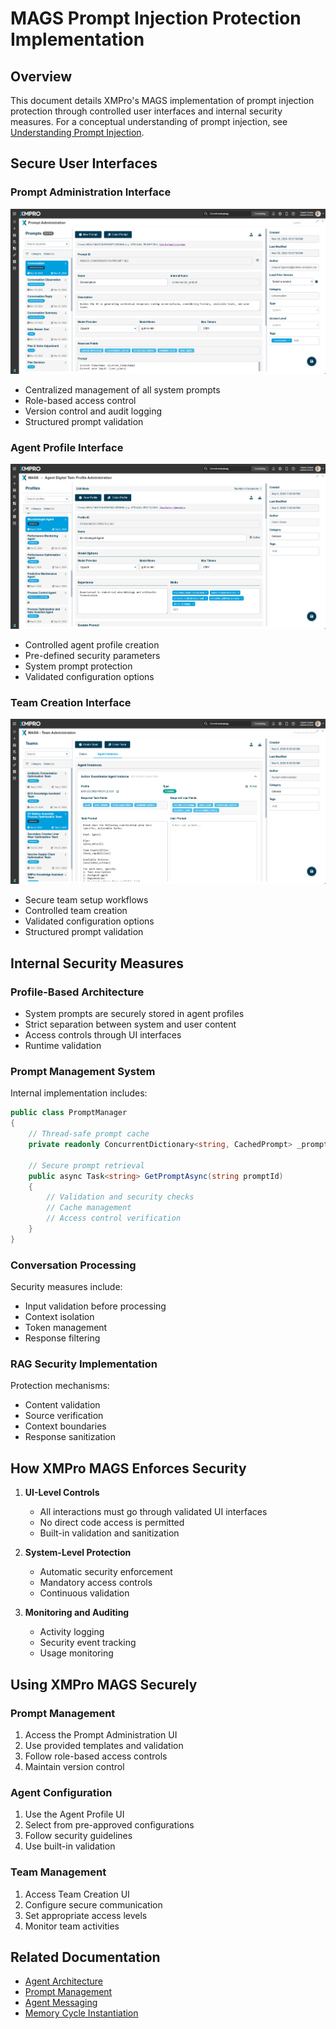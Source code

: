 # MAGS Prompt Injection Protection Implementation

## Overview

This document details XMPro's MAGS implementation of prompt injection protection through controlled user interfaces and internal security measures. For a conceptual understanding of prompt injection, see [Understanding Prompt Injection](../concepts/prompt-injection.md).

## Secure User Interfaces

### Prompt Administration Interface
![Prompt Administration UI](images/prompt_administration.png)
- Centralized management of all system prompts
- Role-based access control
- Version control and audit logging
- Structured prompt validation

### Agent Profile Interface
![Agent Profile UI](images/agent-profile-ui.png)
- Controlled agent profile creation
- Pre-defined security parameters
- System prompt protection
- Validated configuration options

### Team Creation Interface
![Team Creation UI](images/team-creation-ui.png)
- Secure team setup workflows
- Controlled team creation
- Validated configuration options
- Structured prompt validation

## Internal Security Measures

### Profile-Based Architecture
- System prompts are securely stored in agent profiles
- Strict separation between system and user content
- Access controls through UI interfaces
- Runtime validation

### Prompt Management System
Internal implementation includes:
```csharp
public class PromptManager
{
    // Thread-safe prompt cache
    private readonly ConcurrentDictionary<string, CachedPrompt> _promptCache;
    
    // Secure prompt retrieval
    public async Task<string> GetPromptAsync(string promptId)
    {
        // Validation and security checks
        // Cache management
        // Access control verification
    }
}
```

### Conversation Processing
Security measures include:
- Input validation before processing
- Context isolation
- Token management
- Response filtering

### RAG Security Implementation
Protection mechanisms:
- Content validation
- Source verification
- Context boundaries
- Response sanitization

## How XMPro MAGS Enforces Security

1. **UI-Level Controls**
   - All interactions must go through validated UI interfaces
   - No direct code access is permitted
   - Built-in validation and sanitization

2. **System-Level Protection**
   - Automatic security enforcement
   - Mandatory access controls
   - Continuous validation

3. **Monitoring and Auditing**
   - Activity logging
   - Security event tracking
   - Usage monitoring

## Using XMPro MAGS Securely

### Prompt Management
1. Access the Prompt Administration UI
2. Use provided templates and validation
3. Follow role-based access controls
4. Maintain version control

### Agent Configuration
1. Use the Agent Profile UI
2. Select from pre-approved configurations
3. Follow security guidelines
4. Use built-in validation

### Team Management
1. Access Team Creation UI
2. Configure secure communication
3. Set appropriate access levels
4. Monitor team activities

## Related Documentation
- [Agent Architecture](../architecture/agent_architecture.md)
- [Prompt Management](prompt_manager.md)
- [Agent Messaging](../concepts/agent-messaging.md)
- [Memory Cycle Instantiation](memory_cycle_instantiation.md)
